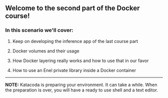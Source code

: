 ## Welcome to the second part of the Docker course!


### In this scenario we'll cover:

1. Keep on developing the inference app of the last course part

2. Docker volumes and their usage

3. How Docker layering really works and how to use that in our favor

4. How to use an Enel private library inside a Docker container

---
**NOTE:** Katacoda is preparing your environment. It can take a while. 
When the preparation is over, you will have a ready to use shell and a text editor.